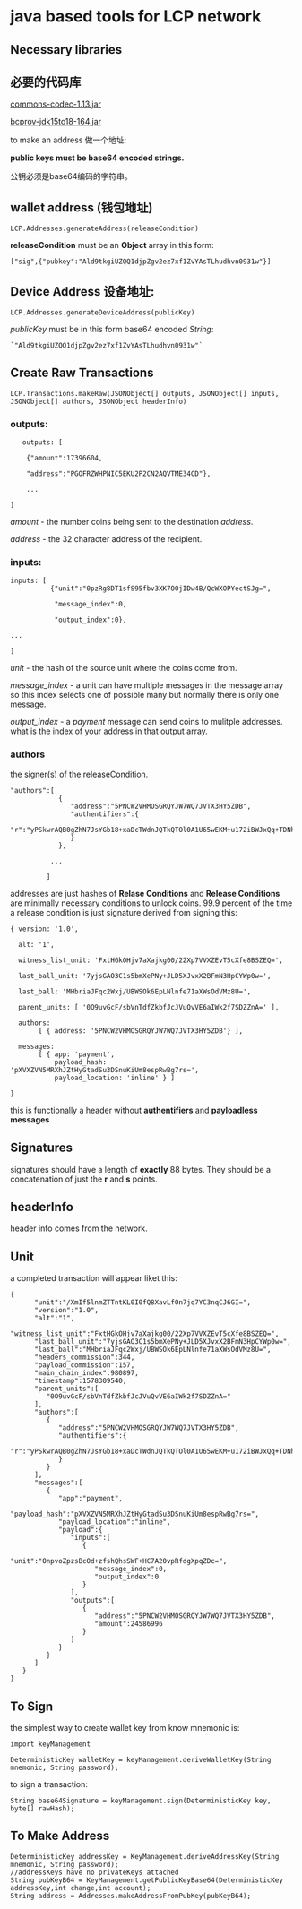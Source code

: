 # java based tools for LCP network
## Necessary libraries
## 必要的代码库
[commons-codec-1.13.jar](https://commons.apache.org/proper/commons-codec/download_codec.cgi)

[bcprov-jdk15to18-164.jar](https://www.bouncycastle.org/latest_releases.html)

to make an address
做一个地址:

**public keys must be base64 encoded strings.**

公钥必须是base64编码的字符串。

## wallet address (钱包地址)


```LCP.Addresses.generateAddress(releaseCondition)``` 

  **releaseCondition** must be an **Object** array in this form:
    
   `["sig",{"pubkey":"Ald9tkgiUZQQ1djpZgv2ez7xf1ZvYAsTLhudhvn0931w"}]`


## Device Address 设备地址:

`LCP.Addresses.generateDeviceAddress(publicKey)`

   *publicKey* must be in this form base64 encoded *String*:
     
    `"Ald9tkgiUZQQ1djpZgv2ez7xf1ZvYAsTLhudhvn0931w"`
     
## Create Raw Transactions

`LCP.Transactions.makeRaw(JSONObject[] outputs,
         JSONObject[] inputs,
         JSONObject[] authors,
         JSONObject headerInfo)`

### outputs:
```
   outputs: [
    
    {"amount":17396604,
    
    "address":"PGOFRZWHPNIC5EKU2P2CN2AQVTME34CD"}, 
    
    ... 

]
  ```                       
    
   *amount* - the number coins being sent to the destination *address*.
    
   *address* - the 32 character address of the recipient.
    
    
  ### inputs:
  ```
  inputs: [
            {"unit":"0pzRg8DT1sfS95fbv3XK7OOjIDw4B/QcWXOPYectSJg=",
  
             "message_index":0,
  
             "output_index":0},
 
  ... 

]
  ```
  
  *unit* - the hash of the source unit where the coins come from. 
  
  *message_index* - a unit can have multiple messages in the message array so 
  this index selects one of possible many but normally there is only one message.
  
  *output_index* - a *payment* message can send coins to mulitple addresses. what
  is the index of your address in that output array.
  
  ### authors
  the signer(s) of the releaseCondition.
  ```
"authors":[
              {
                 "address":"5PNCW2VHMOSGRQYJW7WQ7JVTX3HY5ZDB",
                 "authentifiers":{
                    "r":"yPSkwrAQB0gZhN7JsYGb18+xaDcTWdnJQTkQTOl0A1U65wEKM+u172iBWJxQq+TDNhiNnzEQ6kea4QUEbt3TmA=="
                 }
              },

            ...

           ]
```


addresses are just hashes of **Relase Conditions** and **Release Conditions** 
are minimally necessary conditions to unlock coins. 99.9 percent of the time 
a release condition is just signature derived from signing this:

```
{ version: '1.0',

  alt: '1',

  witness_list_unit: 'FxtHGkOHjv7aXajkg00/22Xp7VVXZEvT5cXfe8BSZEQ=',

  last_ball_unit: '7yjsGAO3C1s5bmXePNy+JLD5XJvxX2BFmN3HpCYWp0w=',

  last_ball: 'MHbriaJFqc2Wxj/UBWSOk6EpLNlnfe71aXWsOdVMz8U=',

  parent_units: [ '0O9uvGcF/sbVnTdfZkbfJcJVuQvVE6aIWk2f7SDZZnA=' ],

  authors: 
       [ { address: '5PNCW2VHMOSGRQYJW7WQ7JVTX3HY5ZDB'} ],

  messages: 
       [ { app: 'payment',
           payload_hash: 'pXVXZVN5MRXhJZtHyGtadSu3DSnuKiUm8espRwBg7rs=',
           payload_location: 'inline' } ] 

}

```

this is functionally a header without **authentifiers** and **payloadless messages**

## Signatures
signatures should have a length of **exactly** 88 bytes. They should be a concatenation
of just the **r** and **s** points.


## headerInfo
header info comes from the network. 
  
## Unit

a completed transaction will appear liket this:

```
{
      "unit":"/XmIf5lnmZTTntKL0I0fQ8XavLfOn7jq7YC3nqCJ6GI=",
      "version":"1.0",
      "alt":"1",
      "witness_list_unit":"FxtHGkOHjv7aXajkg00/22Xp7VVXZEvT5cXfe8BSZEQ=",
      "last_ball_unit":"7yjsGAO3C1s5bmXePNy+JLD5XJvxX2BFmN3HpCYWp0w=",
      "last_ball":"MHbriaJFqc2Wxj/UBWSOk6EpLNlnfe71aXWsOdVMz8U=",
      "headers_commission":344,
      "payload_commission":157,
      "main_chain_index":980897,
      "timestamp":1578309540,
      "parent_units":[
         "0O9uvGcF/sbVnTdfZkbfJcJVuQvVE6aIWk2f7SDZZnA="
      ],
      "authors":[
         {
            "address":"5PNCW2VHMOSGRQYJW7WQ7JVTX3HY5ZDB",
            "authentifiers":{
               "r":"yPSkwrAQB0gZhN7JsYGb18+xaDcTWdnJQTkQTOl0A1U65wEKM+u172iBWJxQq+TDNhiNnzEQ6kea4QUEbt3TmA=="
            }
         }
      ],
      "messages":[
         {
            "app":"payment",
            "payload_hash":"pXVXZVN5MRXhJZtHyGtadSu3DSnuKiUm8espRwBg7rs=",
            "payload_location":"inline",
            "payload":{
               "inputs":[
                  {
                     "unit":"OnpvoZpzsBcOd+zfshQhsSWF+HC7A20vpRfdgXpqZDc=",
                     "message_index":0,
                     "output_index":0
                  }
               ],
               "outputs":[
                  {
                     "address":"5PNCW2VHMOSGRQYJW7WQ7JVTX3HY5ZDB",
                     "amount":24586996
                  }
               ]
            }
         }
      ]
   }
}

```

## To Sign

the simplest way to create wallet key from know mnemonic is:
```
import keyManagement

DeterministicKey walletKey = keyManagement.deriveWalletKey(String mnemonic, String password);
```

to sign a transaction:
```
String base64Signature = keyManagement.sign(DeterministicKey key, byte[] rawHash);

```

## To Make Address
```
DeterministicKey addressKey = KeyManagement.deriveAddressKey(String mnemonic, String password);
//addressKeys have no privateKeys attached
String pubKeyB64 = KeyManagement.getPublicKeyBase64(DeterministicKey addressKey,int change,int account);
String address = Addresses.makeAddressFromPubKey(pubKeyB64);
```
